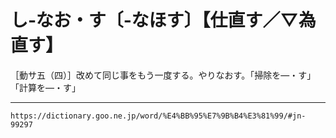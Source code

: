 # し‐なお・す〔‐なほす〕【仕直す／▽為直す】

［動サ五（四）］改めて同じ事をもう一度する。やりなおす。「掃除を―・す」「計算を―・す」

---
`https://dictionary.goo.ne.jp/word/%E4%BB%95%E7%9B%B4%E3%81%99/#jn-99297`